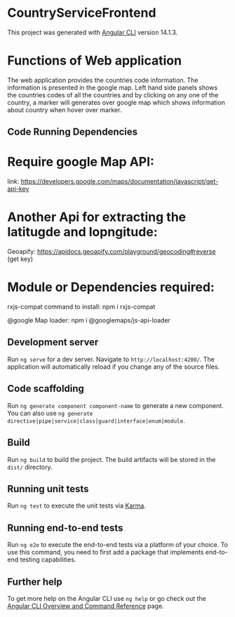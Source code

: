 # CountryServiceFrontend

This project was generated with [Angular CLI](https://github.com/angular/angular-cli) version 14.1.3.

# Functions of Web application
The web application provides the countries code information. The information is presented in the google map. Left hand side panels shows the countries codes of all the countries and by clicking on any one of the country, a marker will generates over google map which shows information about country when hover over marker. 

## Code Running Dependencies
# Require google Map API:
link: https://developers.google.com/maps/documentation/javascript/get-api-key

# Another Api for extracting the latitugde and lopngitude:
Geoapify:
https://apidocs.geoapify.com/playground/geocoding#reverse (get key)

# Module or Dependencies required:

rxjs-compat 
command to install: npm i rxjs-compat

@google Map loader:
npm i @googlemaps/js-api-loader




## Development server

Run `ng serve` for a dev server. Navigate to `http://localhost:4200/`. The application will automatically reload if you change any of the source files.

## Code scaffolding

Run `ng generate component component-name` to generate a new component. You can also use `ng generate directive|pipe|service|class|guard|interface|enum|module`.

## Build

Run `ng build` to build the project. The build artifacts will be stored in the `dist/` directory.

## Running unit tests

Run `ng test` to execute the unit tests via [Karma](https://karma-runner.github.io).

## Running end-to-end tests

Run `ng e2e` to execute the end-to-end tests via a platform of your choice. To use this command, you need to first add a package that implements end-to-end testing capabilities.

## Further help

To get more help on the Angular CLI use `ng help` or go check out the [Angular CLI Overview and Command Reference](https://angular.io/cli) page.


